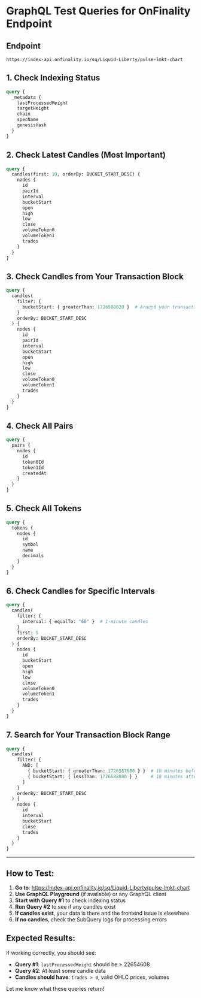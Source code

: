 # GraphQL Test Queries for OnFinality Endpoint

## Endpoint
```
https://index-api.onfinality.io/sq/Liquid-Liberty/pulse-lmkt-chart
```

## 1. Check Indexing Status
```graphql
query {
  _metadata {
    lastProcessedHeight
    targetHeight
    chain
    specName
    genesisHash
  }
}
```

## 2. Check Latest Candles (Most Important)
```graphql
query {
  candles(first: 10, orderBy: BUCKET_START_DESC) {
    nodes {
      id
      pairId
      interval
      bucketStart
      open
      high
      low
      close
      volumeToken0
      volumeToken1
      trades
    }
  }
}
```

## 3. Check Candles from Your Transaction Block
```graphql
query {
  candles(
    filter: {
      bucketStart: { greaterThan: 1726588020 }  # Around your transaction time
    }
    orderBy: BUCKET_START_DESC
  ) {
    nodes {
      id
      pairId
      interval
      bucketStart
      open
      high
      low
      close
      volumeToken0
      volumeToken1
      trades
    }
  }
}
```

## 4. Check All Pairs
```graphql
query {
  pairs {
    nodes {
      id
      token0Id
      token1Id
      createdAt
    }
  }
}
```

## 5. Check All Tokens
```graphql
query {
  tokens {
    nodes {
      id
      symbol
      name
      decimals
    }
  }
}
```

## 6. Check Candles for Specific Intervals
```graphql
query {
  candles(
    filter: {
      interval: { equalTo: "60" }  # 1-minute candles
    }
    first: 5
    orderBy: BUCKET_START_DESC
  ) {
    nodes {
      id
      bucketStart
      open
      high
      low
      close
      volumeToken0
      volumeToken1
      trades
    }
  }
}
```

## 7. Search for Your Transaction Block Range
```graphql
query {
  candles(
    filter: {
      AND: [
        { bucketStart: { greaterThan: 1726587600 } }  # 10 minutes before
        { bucketStart: { lessThan: 1726588800 } }     # 10 minutes after
      ]
    }
    orderBy: BUCKET_START_DESC
  ) {
    nodes {
      id
      interval
      bucketStart
      close
      trades
    }
  }
}
```

---

## How to Test:

1. **Go to**: https://index-api.onfinality.io/sq/Liquid-Liberty/pulse-lmkt-chart
2. **Use GraphQL Playground** (if available) or any GraphQL client
3. **Start with Query #1** to check indexing status
4. **Run Query #2** to see if any candles exist
5. **If candles exist**, your data is there and the frontend issue is elsewhere
6. **If no candles**, check the SubQuery logs for processing errors

## Expected Results:

If working correctly, you should see:
- **Query #1**: `lastProcessedHeight` should be ≥ 22654608
- **Query #2**: At least some candle data
- **Candles should have**: `trades > 0`, valid OHLC prices, volumes

Let me know what these queries return!